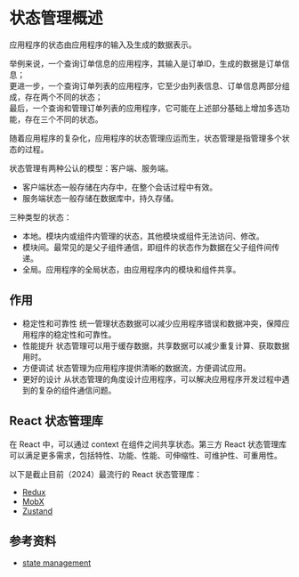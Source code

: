 # 状态管理概述
应用程序的状态由应用程序的输入及生成的数据表示。

举例来说，一个查询订单信息的应用程序，其输入是订单ID，生成的数据是订单信息；  
更进一步，一个查询订单列表的应用程序，它至少由列表信息、订单信息两部分组成，存在两个不同的状态；  
最后，一个查询和管理订单列表的应用程序，它可能在上述部分基础上增加多选功能，存在三个不同的状态。

随着应用程序的复杂化，应用程序的状态管理应运而生，状态管理是指管理多个状态的过程。

状态管理有两种公认的模型：客户端、服务端。
- 客户端状态一般存储在内存中，在整个会话过程中有效。
- 服务端状态一般存储在数据库中，持久存储。

三种类型的状态：
- 本地。模块内或组件内管理的状态，其他模块或组件无法访问、修改。
- 模块间。最常见的是父子组件通信，即组件的状态作为数据在父子组件间传递。
- 全局。应用程序的全局状态，由应用程序内的模块和组件共享。

## 作用

- 稳定性和可靠性
  统一管理状态数据可以减少应用程序错误和数据冲突，保障应用程序的稳定性和可靠性。
- 性能提升
  状态管理可以用于缓存数据，共享数据可以减少重复计算、获取数据用时。
- 方便调试
  状态管理为应用程序提供清晰的数据流，方便调试应用。
- 更好的设计
  从状态管理的角度设计应用程序，可以解决应用程序开发过程中遇到的复杂的组件通信问题。

## React 状态管理库

在 React 中，可以通过 context 在组件之间共享状态。第三方 React 状态管理库可以满足更多需求，包括特性、功能、性能、可伸缩性、可维护性、可重用性。

以下是截止目前（2024）最流行的 React 状态管理库：  
- [Redux](https://www.npmjs.com/package/redux)
- [MobX](https://www.npmjs.com/package/mobx)
- [Zustand](https://www.npmjs.com/package/zustand)

## 参考资料

- [state management](https://www.techtarget.com/searchapparchitecture/definition/state-management)
